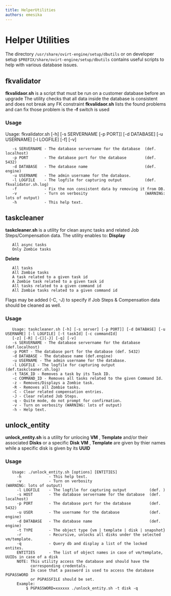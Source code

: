 ```yaml
---
title: HelperUtilities
authors: emesika
---
```


# Helper Utilities

The directory ```/usr/share/ovirt-engine/setup/dbutils``` or on
developer setup ```$PREFIX/share/ovirt-engine/setup/dbutils``` contains
useful scripts to help with various database issues.

## fkvalidator

**fkvalidaor.sh** is a script that must be run on a customer database before an upgrade
The utility checks that all data inside the database is consistent and does not break any FK constraint
**fkvalidaor.sh** lists the found problems and can fix those problem is the **-f** switch is used

### Usage

Usage: fkvalidator.sh [-h] [-s SERVERNAME [-p PORT]] [-d DATABASE] [-u USERNAME] [-l LOGFILE] [-f] [-v]

       -s SERVERNAME - The database servername for the database  (def. localhost)
       -p PORT       - The database port for the database        (def. 5432)
       -d DATABASE   - The database name                         (def. engine)
       -u USERNAME   - The admin username for the database.
       -l LOGFILE    - The logfile for capturing output          (def. fkvalidator.sh.log)
       -f            - Fix the non consistent data by removing it from DB.
       -v            - Turn on verbosity                         (WARNING: lots of output)
       -h            - This help text.

## taskcleaner

**taskcleaner.sh** is a utility for clean async tasks and related Job Steps/Compensation data.
The utility enables to:
**Display**

       All async tasks
       Only Zombie tasks

**Delete**

       All tasks
       All Zombie tasks
       A task related to a given task id
       A Zombie task related to a given task id
       All tasks related to a given command id
       All Zombie tasks related to a given command id

Flags may be added (-C, -J) to specify if Job Steps & Compensation data should be cleaned as well.

### Usage

       Usage: taskcleaner.sh [-h] [-s server] [-p PORT]] [-d DATABASE] [-u USERNAME] [-l LOGFILE] [-t taskId] [-c commandId]
       [-z] [-R] [-C][-J] [-q] [-v]
       -s SERVERNAME - The database servername for the database (def.localhost)
       -p PORT - The database port for the database (def. 5432)
       -d DATABASE - The database name (def.engine)
       -u USERNAME - The admin username for the database.
       -l LOGFILE - The logfile for capturing output (def.taskcleaner.sh.log)
       -t TASK_ID - Removes a task by its Task ID.
       -c COMMAND_ID - Removes all tasks related to the given Command Id.
       -z - Removes/Displays a Zombie task.
       -R - Removes all Zombie tasks.
       -C - Clear related compensation entries.
       -J - Clear related Job Steps.
       -q - Quite mode, do not prompt for confirmation.
       -v - Turn on verbosity (WARNING: lots of output)
       -h - Help text.

## unlock_entity

**unlock_entity.sh** is a utility for unlocing **VM** , **Template** and/or their associated **Disks** or a specific **Disk**
**VM** , **Template** are given by thier names while a specific disk is given by its **UUID**

### Usage

       Usage: ./unlock_entity.sh [options] [ENTITIES]
         -h            - This help text.
         -v            - Turn on verbosity                         (WARNING: lots of output)
         -l LOGFILE    - The logfile for capturing output          (def. )
         -s HOST       - The database servername for the database  (def. localhost)
         -p PORT       - The database port for the database        (def. 5432)
         -u USER       - The username for the database             (def. engine)
         -d DATABASE   - The database name                         (def. engine)
         -t TYPE       - The object type {vm | template | disk | snapshot}
         -r            - Recursive, unlocks all disks under the selected vm/template.
         -q            - Query db and display a list of the locked entites.
         ENTITIES      - The list of object names in case of vm/template, UUIDs in case of a disk
         NOTE: This utility access the database and should have the
               corresponding credentals.
               In case that a password is used to access the database PGPASSWORD
               or PGPASSFILE should be set.
         Example:
             $ PGPASSWORD=xxxxxx ./unlock_entity.sh -t disk -q
